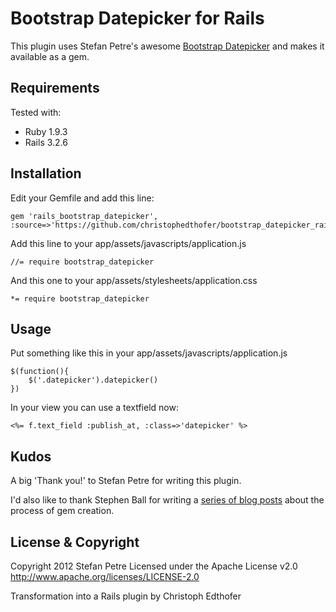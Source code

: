 Bootstrap Datepicker for Rails
==============================

This plugin uses Stefan Petre's awesome [Bootstrap Datepicker](http://www.eyecon.ro/bootstrap-datepicker/) and makes it available as a gem.

Requirements
------------

Tested with:

- Ruby 1.9.3
- Rails 3.2.6

Installation
------------

Edit your Gemfile and add this line:

    gem 'rails_bootstrap_datepicker', :source=>'https://github.com/christophedthofer/bootstrap_datepicker_rails.git'

Add this line to your app/assets/javascripts/application.js

    //= require bootstrap_datepicker

And this one to your app/assets/stylesheets/application.css

    *= require bootstrap_datepicker


Usage
-----

Put something like this in your app/assets/javascripts/application.js

	$(function(){
		$('.datepicker').datepicker()
	})

In your view you can use a textfield now:

    <%= f.text_field :publish_at, :class=>'datepicker' %>

Kudos
-----

A big 'Thank you!' to Stefan Petre for writing this plugin.

I'd also like to thank Stephen Ball for writing a [series of blog posts](http://rakeroutes.com/) about the process of gem creation.

License & Copyright
-------------------

Copyright 2012 Stefan Petre
Licensed under the Apache License v2.0
http://www.apache.org/licenses/LICENSE-2.0

Transformation into a Rails plugin by Christoph Edthofer

